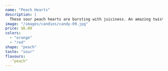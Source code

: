 ```yaml
---
name: "Peach Hearts"
description: |
  These sour peach hearts are bursting with juiciness. An amazing twist of the traditional classic candy. It will definitely fill your heart with joy.
image: "/images/candies/candy-09.jpg"
price: $6.00
colors:
  - "orange"
  - "red"
shape: "peach"
taste: "sour"
flavours:
  -"peach"
---
```

